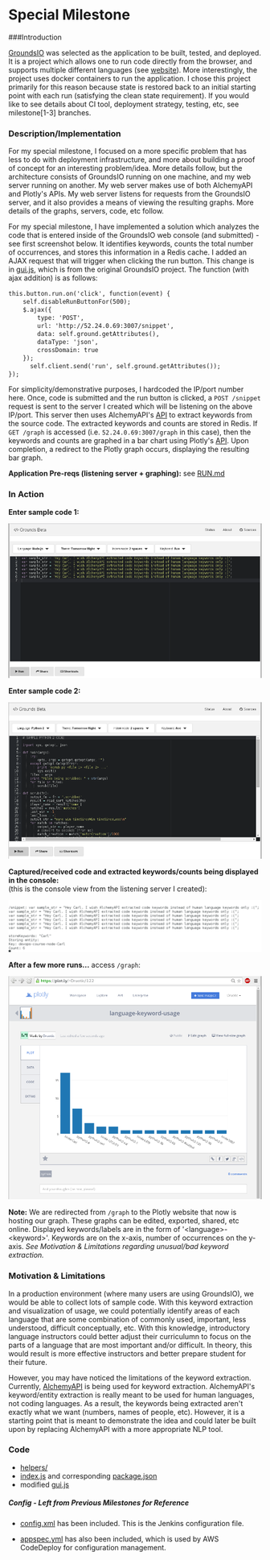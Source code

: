 # Special Milestone

###Introduction

[GroundsIO](https://github.com/grounds/grounds.io) was selected as the application to
be built, tested, and deployed.  It is a project which allows one to run code directly from the browser, and supports
multiple different languages (see [website](http://beta.42grounds.io/)).  More interestingly, the project
uses docker containers to run the application.  I chose this project primarily for this reason because
state is restored back to an initial starting point with each run (satisfying the clean state
requirement). If you would like to see details about CI tool, deployment strategy, testing, etc, see milestone[1-3]
branches.

### Description/Implementation

For my special milestone, I focused on a more specific problem that has less to do with deployment infrastructure, and more about building a proof of concept for an interesting problem/idea.  More details follow, but the architecture consists of GroundsIO running on one machine, and my web server running on another.  My web server makes use of both AlchemyAPI and Plotly's APIs.  My web server listens for requests from the GroundsIO server, and it also provides a means of viewing the resulting graphs.  More details of the graphs, servers, code, etc follow. 

For my special milestone, I have implemented a solution which analyzes the code that is entered inside
of the GroundsIO web console (and submitted) - see first screenshot below. It identifies keywords, counts the total number of occurrences,
and stores this information in a Redis cache.  I added an AJAX request that will trigger when clicking the run button. This change is in [gui.js](gui.js), which is from the original GroundsIO project. The function (with ajax addition) is as follows:

    this.button.run.on('click', function(event) {
        self.disableRunButtonFor(500);
        $.ajax({
            type: 'POST',
            url: 'http://52.24.0.69:3007/snippet',
            data: self.ground.getAttributes(),
            dataType: 'json',
            crossDomain: true
        });
          self.client.send('run', self.ground.getAttributes());
    });

For simplicity/demonstrative purposes, I hardcoded the IP/port number here.  Once, code is submitted and the run button is clicked, a `POST /snippet` request is sent to the server I created which will be listening on the above IP/port.  This server then uses AlchemyAPI's [API](http://www.alchemyapi.com/) to extract keywords from the source code.  The extracted keywords and counts are stored in Redis.  If `GET /graph` is accessed (i.e. `52.24.0.69:3007/graph` in this case), then the keywords and counts are graphed in a bar chart using Plotly's [API](https://plot.ly/python/bar-charts/).  Upon completion, a redirect to the Plotly graph occurs, displaying the resulting bar graph.


**Application Pre-reqs (listening server + graphing):** see [RUN.md](RUN.md)


### In Action

**Enter sample code 1:**

![](images/sample_code_0.png)

**Enter sample code 2:**

![](images/sample_code_1.png)


**Captured/received code and extracted keywords/counts being displayed in the console:**   
(this is the console view from the listening server I created):

![](images/console_out.png)


**After a few more runs...** access `/graph`:

![](images/graph.png)

**Note:** We are redirected from `/graph` to the Plotly website that now is hosting our graph.  These graphs can be edited, exported, shared, etc online.  Displayed keywords/labels are in the form of '\<language\>-\<keyword\>'. Keywords are on the x-axis, number of occurrences on the y-axis. *See Motivation & Limitations regarding unusual/bad keyword extraction.*

### Motivation & Limitations

In a production environment (where many users are using GroundsIO), we would be able to collect lots of
sample code.  With this keyword extraction and visualization of usage, we could potentially identify areas of
each language that are some combination of commonly used, important, less understood, difficult
conceptually, etc.  With this knowledge, introductory language instructors could better adjust their
curriculumn to focus on the parts of a language that are most important and/or difficult. In theory,
this would result is more effective instructors and better prepare student for their future.

However, you may have noticed the limitations of the keyword extraction.  Currently, [AlchemyAPI](http://www.alchemyapi.com/)
is being used for keyword extraction.  AlchemyAPI's keyword/entity extraction is
really meant to be used for human languages, not coding languages. As a result, the keywords being
extracted aren't exactly what we want (numbers, names of people, etc).  However, it is a starting point that is meant to demonstrate
the idea and could later be built upon by replacing AlchemyAPI with a more appropriate NLP tool.


### Code 

- [helpers/](helpers/)
- [index.js](index.js) and corresponding [package.json](package.json)
- modified [gui.js](gui.js)

##### Config - Left from Previous Milestones for Reference

  - [config.xml](config.xml) has been included. This is the Jenkins configuration file.

  - [appspec.yml](appspec.yml) has also been included, which is used by AWS CodeDeploy for configuration management.
